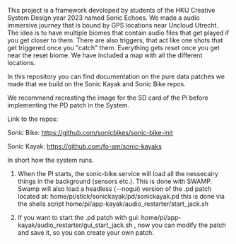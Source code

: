 This project is a framework devoloped by students of the HKU Creative System Design year 2023 named Sonic Echoes. We made a audio immersive journey that is bound by GPS locations near Uncloud Utrecht. The idea is to have multiple biomes that contain audio files that get played if you get closer to them. There are also triggers, that act like one shots that get triggered once you "catch" them. Everything gets reset once you get near the reset biome. We have included a map with all the different locations.

In this repository you can find documentation on the pure data patches we made that we build on the Sonic Kayak and Sonic Bike repos.

We recommend recreating the image for the SD card of the PI before implementing the PD patch in the System.

Link to the repos:

Sonic Bike: https://github.com/sonicbikes/sonic-bike-init

Sonic Kayak: https://github.com/fo-am/sonic-kayaks

In short how the system runs.

1. When the PI starts, the sonic-bike.service will load all the nessecairy things in the background (sensors etc.). This is done with SWAMP. Swamp will also load a headless (--nogui) version of the .pd patch located at: home/pi/stick/sonickayak/pd/sonickayak.pd this is done via the shells script home/pi/app-kayak/audio_restarter/start_jack.sh

2. If you want to start the .pd patch with gui: home/pi/app-kayak/audio_restarter/gui_start_jack.sh , now you can modify the patch and save it, so you can create your own patch.  
